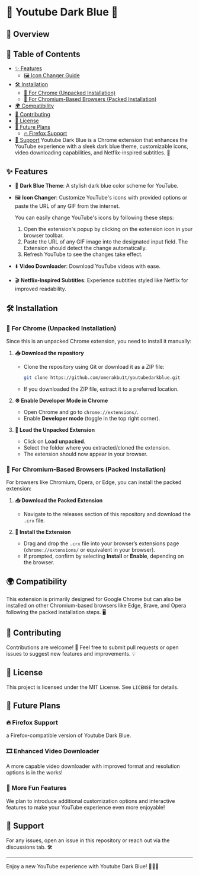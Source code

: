 # 🎥 Youtube Dark Blue 🎨

## 🌟 Overview

## 📖 Table of Contents
- [✨ Features](#-features)
  - [🖼️ Icon Changer Guide](#-icon-changer-guide)
- [🛠️ Installation](#-installation)
  - [🔹 For Chrome (Unpacked Installation)](#-for-chrome-unpacked-installation)
  - [🔹 For Chromium-Based Browsers (Packed Installation)](#-for-chromium-based-browsers-packed-installation)
- [🌍 Compatibility](#-compatibility)
- [🤝 Contributing](#-contributing)
- [📜 License](#-license)
- [🚀 Future Plans](#-future-plans)
  - [🔥 Firefox Support](#-firefox-support)
- [💬 Support](#-support)
Youtube Dark Blue is a Chrome extension that enhances the YouTube experience with a sleek dark blue theme, customizable icons, video downloading capabilities, and Netflix-inspired subtitles. 🚀

## ✨ Features

- 🎨 **Dark Blue Theme**: A stylish dark blue color scheme for YouTube.
- 🖼️ **Icon Changer**: Customize YouTube's icons with provided options or paste the URL of any GIF from the internet.
  
  You can easily change YouTube's icons by following these steps:
  1. Open the extension's popup by clicking on the extension icon in your browser toolbar.
  2. Paste the URL of any GIF image into the designated input field. The Extension should detect the change automatically.
  3. Refresh YouTube to see the changes take effect.
- ⬇️ **Video Downloader**: Download YouTube videos with ease.
- 🎬 **Netflix-Inspired Subtitles**: Experience subtitles styled like Netflix for improved readability.

## 🛠️ Installation

### 🔹 For Chrome (Unpacked Installation)
Since this is an unpacked Chrome extension, you need to install it manually:

1. **📥 Download the repository**
   - Clone the repository using Git or download it as a ZIP file:
     ```sh
     git clone https://github.com/omerakbu1t/youtubedarkblue.git
     ```
   - If you downloaded the ZIP file, extract it to a preferred location.

2. **⚙️ Enable Developer Mode in Chrome**
   - Open Chrome and go to `chrome://extensions/`.
   - Enable **Developer mode** (toggle in the top right corner).

3. **📂 Load the Unpacked Extension**
   - Click on **Load unpacked**.
   - Select the folder where you extracted/cloned the extension.
   - The extension should now appear in your browser.

### 🔹 For Chromium-Based Browsers (Packed Installation)
For browsers like Chromium, Opera, or Edge, you can install the packed extension:

1. **📥 Download the Packed Extension**
   - Navigate to the releases section of this repository and download the `.crx` file.

2. **🔧 Install the Extension**
   - Drag and drop the `.crx` file into your browser’s extensions page (`chrome://extensions/` or equivalent in your browser).
   - If prompted, confirm by selecting **Install** or **Enable**, depending on the browser.

## 🌍 Compatibility
This extension is primarily designed for Google Chrome but can also be installed on other Chromium-based browsers like Edge, Brave, and Opera following the packed installation steps. 🖥️

## 🤝 Contributing
Contributions are welcome! 🎉 Feel free to submit pull requests or open issues to suggest new features and improvements. 💡

## 📜 License
This project is licensed under the MIT License. See `LICENSE` for details.

## 🚀 Future Plans

### 🔥 Firefox Support
a Firefox-compatible version of Youtube Dark Blue.

### 🎞️ Enhanced Video Downloader
A more capable video downloader with improved format and resolution options is in the works!

### 🎉 More Fun Features
We plan to introduce additional customization options and interactive features to make your YouTube experience even more enjoyable!
## 💬 Support
For any issues, open an issue in this repository or reach out via the discussions tab. 🛠️

---


Enjoy a new YouTube experience with Youtube Dark Blue! 🎨🎥🚀

